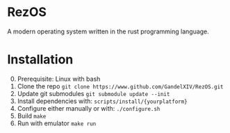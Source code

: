 # RezOS
A modern operating system written in the rust programming language.
# Installation
0. Prerequisite: Linux with bash
1. Clone the repo
`git clone https://www.github.com/GandelXIV/RezOS.git`
2. Update git submodules
`git submodule update --init`
3. Install dependencies with:
`scripts/install/{yourplatform}`
4. Configure either manually or with:
`./configure.sh`
5. Build
`make`
6. Run with emulator
`make run`
